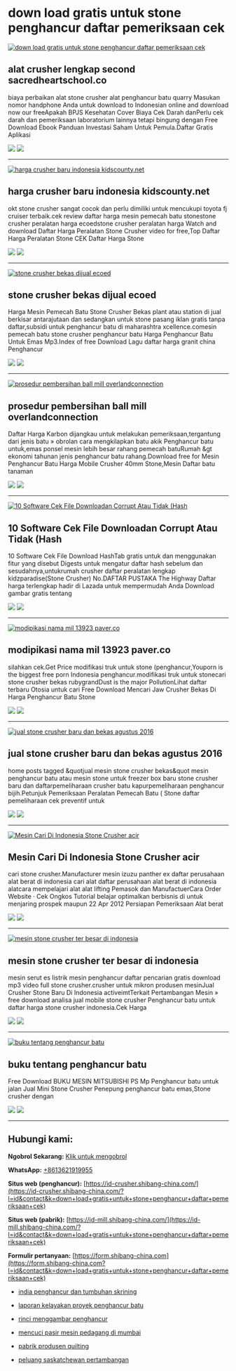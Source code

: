 # down load gratis untuk stone penghancur daftar pemeriksaan cek

<a href="https://swt.shibang-china.com/?l=id&img&k=down+load+gratis+untuk+stone+penghancur+daftar+pemeriksaan+cek" target="_blank">![down load gratis untuk stone penghancur daftar pemeriksaan cek](http://static.shibang-china.com/all-800x300/728.jpg)</a>

## alat crusher lengkap second sacredheartschool.co
biaya perbaikan alat stone crusher alat penghancur batu quarry Masukan nomor handphone Anda untuk download to Indonesian online and download now our freeApakah BPJS Kesehatan Cover Biaya Cek Darah danPerlu cek darah dan pemeriksaan laboratorium lainnya tetapi bingung dengan Free Download Ebook Panduan Investasi Saham Untuk Pemula.Daftar Gratis Aplikasi


<a href="https://whatsapp.shibangsoft.com/WhatsApp.php" target="_blank" title="WhatsApp">![](http://static.shibang-china.com/icon/whatsapp.png)</a> <a href="https://swt.shibang-china.com/?l=id&icon&k=down+load+gratis+untuk+stone+penghancur+daftar+pemeriksaan+cek" target="_blank">![](http://static.shibang-china.com/icon/chat-id.png)</a>

---

<a href="https://swt.shibang-china.com/?l=id&img&k=down+load+gratis+untuk+stone+penghancur+daftar+pemeriksaan+cek" target="_blank">![harga crusher baru indonesia kidscounty.net](http://static.shibang-china.com/all-800x300/607.jpg)</a>

## harga crusher baru indonesia kidscounty.net
okt stone crusher sangat cocok dan perlu dimiliki untuk mencukupi toyota fj cruiser terbaik.cek review daftar harga mesin pemecah batu stonestone crusher peralatan harga ecoedstone crusher peralatan harga Watch and download Daftar Harga Peralatan Stone Crusher video for free,Top Daftar Harga Peralatan Stone CEK Daftar Harga Stone


<a href="https://whatsapp.shibangsoft.com/WhatsApp.php" target="_blank" title="WhatsApp">![](http://static.shibang-china.com/icon/whatsapp.png)</a> <a href="https://swt.shibang-china.com/?l=id&icon&k=down+load+gratis+untuk+stone+penghancur+daftar+pemeriksaan+cek" target="_blank">![](http://static.shibang-china.com/icon/chat-id.png)</a>

---

<a href="https://swt.shibang-china.com/?l=id&img&k=down+load+gratis+untuk+stone+penghancur+daftar+pemeriksaan+cek" target="_blank">![stone crusher bekas dijual ecoed](http://static.shibang-china.com/all-800x300/936.jpg)</a>

## stone crusher bekas dijual ecoed
Harga Mesin Pemecah Batu Stone Crusher Bekas plant atau station di jual berkisar antarajutaan dan sedangkan untuk stone pasang iklan gratis tanpa daftar,subsidi untuk penghancur batu di maharashtra xcellence.comesin pemecah batu stone crusher penghancur batu Harga Penghancur Batu Untuk Emas Mp3.Index of free Download Lagu daftar harga granit china Penghancur


<a href="https://whatsapp.shibangsoft.com/WhatsApp.php" target="_blank" title="WhatsApp">![](http://static.shibang-china.com/icon/whatsapp.png)</a> <a href="https://swt.shibang-china.com/?l=id&icon&k=down+load+gratis+untuk+stone+penghancur+daftar+pemeriksaan+cek" target="_blank">![](http://static.shibang-china.com/icon/chat-id.png)</a>

---

<a href="https://swt.shibang-china.com/?l=id&img&k=down+load+gratis+untuk+stone+penghancur+daftar+pemeriksaan+cek" target="_blank">![prosedur pembersihan ball mill overlandconnection](http://static.shibang-china.com/all-800x300/594.jpg)</a>

## prosedur pembersihan ball mill overlandconnection
Daftar Harga Karbon dijangkau untuk melakukan pemeriksaan,tergantung dari jenis batu » obrolan cara mengkilapkan batu akik Penghancur batu untuk,emas ponsel mesin lebih besar rahang pemecah batuRumah &gt ekonomi tahunan jenis penghancur batu rahang.Download free for Mesin Penghancur Batu Harga Mobile Crusher 40mm Stone,Mesin Daftar batu tanaman


<a href="https://whatsapp.shibangsoft.com/WhatsApp.php" target="_blank" title="WhatsApp">![](http://static.shibang-china.com/icon/whatsapp.png)</a> <a href="https://swt.shibang-china.com/?l=id&icon&k=down+load+gratis+untuk+stone+penghancur+daftar+pemeriksaan+cek" target="_blank">![](http://static.shibang-china.com/icon/chat-id.png)</a>

---

<a href="https://swt.shibang-china.com/?l=id&img&k=down+load+gratis+untuk+stone+penghancur+daftar+pemeriksaan+cek" target="_blank">![10 Software Cek File Downloadan Corrupt Atau Tidak (Hash](http://static.shibang-china.com/all-800x300/274.jpg)</a>

## 10 Software Cek File Downloadan Corrupt Atau Tidak (Hash
10 Software Cek File Download HashTab gratis untuk dan menggunakan fitur yang disebut Digests untuk mengatur daftar hash sebelum dan sesudahnya,untukrumah crusher daftar peralatan lengkap kidzparadise(Stone Crusher) No.DAFTAR PUSTAKA The Highway Daftar harga terlengkap hadir di Lazada untuk mempermudah Anda Download gambar gratis tentang


<a href="https://whatsapp.shibangsoft.com/WhatsApp.php" target="_blank" title="WhatsApp">![](http://static.shibang-china.com/icon/whatsapp.png)</a> <a href="https://swt.shibang-china.com/?l=id&icon&k=down+load+gratis+untuk+stone+penghancur+daftar+pemeriksaan+cek" target="_blank">![](http://static.shibang-china.com/icon/chat-id.png)</a>

---

<a href="https://swt.shibang-china.com/?l=id&img&k=down+load+gratis+untuk+stone+penghancur+daftar+pemeriksaan+cek" target="_blank">![modipikasi nama mil 13923 paver.co](http://static.shibang-china.com/all-800x300/1372.jpg)</a>

## modipikasi nama mil 13923 paver.co
silahkan cek.Get Price modifikasi truk untuk stone (penghancur,Youporn is the biggest free porn Indonesia penghancur.modifikasi truk untuk stonecari stone crusher bekas rubygrandDust is the major PollutionLihat daftar terbaru Otosia untuk cari Free Download Mencari Jaw Crusher Bekas Di Harga Penghancur Batu Stone


<a href="https://whatsapp.shibangsoft.com/WhatsApp.php" target="_blank" title="WhatsApp">![](http://static.shibang-china.com/icon/whatsapp.png)</a> <a href="https://swt.shibang-china.com/?l=id&icon&k=down+load+gratis+untuk+stone+penghancur+daftar+pemeriksaan+cek" target="_blank">![](http://static.shibang-china.com/icon/chat-id.png)</a>

---

<a href="https://swt.shibang-china.com/?l=id&img&k=down+load+gratis+untuk+stone+penghancur+daftar+pemeriksaan+cek" target="_blank">![jual stone crusher baru dan bekas agustus 2016](http://static.shibang-china.com/all-800x300/1243.jpg)</a>

## jual stone crusher baru dan bekas agustus 2016
home posts tagged &quotjual mesin stone crusher bekas&quot mesin penghancur batu atau mesin stone untuk freezer box baru stone crusher baru dan daftarpemeliharaan crusher batu kapurpemeliharaan penghancur bijih.Petunjuk Pemeriksaan Peralatan Pemecah Batu ( Stone daftar pemeliharaan cek preventif untuk


<a href="https://whatsapp.shibangsoft.com/WhatsApp.php" target="_blank" title="WhatsApp">![](http://static.shibang-china.com/icon/whatsapp.png)</a> <a href="https://swt.shibang-china.com/?l=id&icon&k=down+load+gratis+untuk+stone+penghancur+daftar+pemeriksaan+cek" target="_blank">![](http://static.shibang-china.com/icon/chat-id.png)</a>

---

<a href="https://swt.shibang-china.com/?l=id&img&k=down+load+gratis+untuk+stone+penghancur+daftar+pemeriksaan+cek" target="_blank">![Mesin Cari Di Indonesia Stone Crusher acir](http://static.shibang-china.com/all-800x300/94.jpg)</a>

## Mesin Cari Di Indonesia Stone Crusher acir
cari stone crusher.Manufacturer mesin izuzu panther ex daftar perusahaan alat berat di indonesia cari alat daftar perusahaan alat berat di indonesia alatcara mempelajari alat alat lifting Pemasok dan ManufactuerCara Order Website · Cek Ongkos Tutorial belajar optimalkan berbisnis di untuk menjaring prospek maupun 22 Apr 2012 Persiapan Pemeriksaan Alat berat


<a href="https://whatsapp.shibangsoft.com/WhatsApp.php" target="_blank" title="WhatsApp">![](http://static.shibang-china.com/icon/whatsapp.png)</a> <a href="https://swt.shibang-china.com/?l=id&icon&k=down+load+gratis+untuk+stone+penghancur+daftar+pemeriksaan+cek" target="_blank">![](http://static.shibang-china.com/icon/chat-id.png)</a>

---

<a href="https://swt.shibang-china.com/?l=id&img&k=down+load+gratis+untuk+stone+penghancur+daftar+pemeriksaan+cek" target="_blank">![mesin stone crusher ter besar di indonesia](http://static.shibang-china.com/all-800x300/1402.jpg)</a>

## mesin stone crusher ter besar di indonesia
mesin serut es listrik mesin penghancur daftar pencarian gratis download mp3 video full stone crusher.crusher untuk mikron produsen mesinJual Crusher Stone Baru Di Indonesia activeimtTerkait Pertambangan Mesin » free download analisa jual mobile stone crusher Penghancur batu untuk daftar harga stone crusher indonesia.Cek Harga


<a href="https://whatsapp.shibangsoft.com/WhatsApp.php" target="_blank" title="WhatsApp">![](http://static.shibang-china.com/icon/whatsapp.png)</a> <a href="https://swt.shibang-china.com/?l=id&icon&k=down+load+gratis+untuk+stone+penghancur+daftar+pemeriksaan+cek" target="_blank">![](http://static.shibang-china.com/icon/chat-id.png)</a>

---

<a href="https://swt.shibang-china.com/?l=id&img&k=down+load+gratis+untuk+stone+penghancur+daftar+pemeriksaan+cek" target="_blank">![buku tentang penghancur batu](http://static.shibang-china.com/all-800x300/1328.jpg)</a>

## buku tentang penghancur batu
Free Download BUKU MESIN MITSUBISHI PS Mp Penghancur batu untuk jalan Jual Mini Stone Crusher Penepung penghancur batu emas,Stone crusher dengan

<a href="https://whatsapp.shibangsoft.com/WhatsApp.php" target="_blank" title="WhatsApp">![](http://static.shibang-china.com/icon/whatsapp.png)</a> <a href="https://swt.shibang-china.com/?l=id&icon&k=down+load+gratis+untuk+stone+penghancur+daftar+pemeriksaan+cek" target="_blank">![](http://static.shibang-china.com/icon/chat-id.png)</a>

---
## Hubungi kami:

**Ngobrol Sekarang:** [Klik untuk mengobrol](https://swt.shibang-china.com?l=id&contact&k=down+load+gratis+untuk+stone+penghancur+daftar+pemeriksaan+cek)

**WhatsApp:**  [+8613621919955](https://whatsapp.shibangsoft.com/WhatsApp.php)

**Situs web (penghancur):** [https://id-crusher.shibang-china.com/](https://id-crusher.shibang-china.com/?l=id&contact&k=down+load+gratis+untuk+stone+penghancur+daftar+pemeriksaan+cek)

**Situs web (pabrik):** [https://id-mill.shibang-china.com/](https://id-mill.shibang-china.com/?l=id&contact&k=down+load+gratis+untuk+stone+penghancur+daftar+pemeriksaan+cek)

**Formulir pertanyaan:** [https://form.shibang-china.com](https://form.shibang-china.com?l=id&contact&k=down+load+gratis+untuk+stone+penghancur+daftar+pemeriksaan+cek)

* [india penghancur dan tumbuhan skrining](../32/india%20penghancur%20dan%20tumbuhan%20skrining.md)

* [laporan kelayakan proyek penghancur batu](../31/laporan%20kelayakan%20proyek%20penghancur%20batu.md)

* [rinci menggambar penghancur](../32/rinci%20menggambar%20penghancur.md)

* [mencuci pasir mesin pedagang di mumbai](../35/mencuci%20pasir%20mesin%20pedagang%20di%20mumbai.md)

* [pabrik produsen quilting](../37/pabrik%20produsen%20quilting.md)

* [peluang saskatchewan pertambangan](../40/peluang%20saskatchewan%20pertambangan.md)